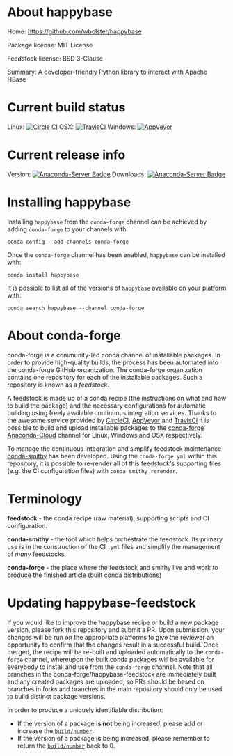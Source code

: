 About happybase
===============

Home: https://github.com/wbolster/happybase

Package license: MIT License

Feedstock license: BSD 3-Clause

Summary: A developer-friendly Python library to interact with Apache HBase



Current build status
====================

Linux: [![Circle CI](https://circleci.com/gh/conda-forge/happybase-feedstock.svg?style=shield)](https://circleci.com/gh/conda-forge/happybase-feedstock)
OSX: [![TravisCI](https://travis-ci.org/conda-forge/happybase-feedstock.svg?branch=master)](https://travis-ci.org/conda-forge/happybase-feedstock)
Windows: [![AppVeyor](https://ci.appveyor.com/api/projects/status/github/conda-forge/happybase-feedstock?svg=True)](https://ci.appveyor.com/project/conda-forge/happybase-feedstock/branch/master)

Current release info
====================
Version: [![Anaconda-Server Badge](https://anaconda.org/conda-forge/happybase/badges/version.svg)](https://anaconda.org/conda-forge/happybase)
Downloads: [![Anaconda-Server Badge](https://anaconda.org/conda-forge/happybase/badges/downloads.svg)](https://anaconda.org/conda-forge/happybase)

Installing happybase
====================

Installing `happybase` from the `conda-forge` channel can be achieved by adding `conda-forge` to your channels with:

```
conda config --add channels conda-forge
```

Once the `conda-forge` channel has been enabled, `happybase` can be installed with:

```
conda install happybase
```

It is possible to list all of the versions of `happybase` available on your platform with:

```
conda search happybase --channel conda-forge
```


About conda-forge
=================

conda-forge is a community-led conda channel of installable packages.
In order to provide high-quality builds, the process has been automated into the
conda-forge GitHub organization. The conda-forge organization contains one repository
for each of the installable packages. Such a repository is known as a *feedstock*.

A feedstock is made up of a conda recipe (the instructions on what and how to build
the package) and the necessary configurations for automatic building using freely
available continuous integration services. Thanks to the awesome service provided by
[CircleCI](https://circleci.com/), [AppVeyor](http://www.appveyor.com/)
and [TravisCI](https://travis-ci.org/) it is possible to build and upload installable
packages to the [conda-forge](https://anaconda.org/conda-forge)
[Anaconda-Cloud](http://docs.anaconda.org/) channel for Linux, Windows and OSX respectively.

To manage the continuous integration and simplify feedstock maintenance
[conda-smithy](http://github.com/conda-forge/conda-smithy) has been developed.
Using the ``conda-forge.yml`` within this repository, it is possible to re-render all of
this feedstock's supporting files (e.g. the CI configuration files) with ``conda smithy rerender``.


Terminology
===========

**feedstock** - the conda recipe (raw material), supporting scripts and CI configuration.

**conda-smithy** - the tool which helps orchestrate the feedstock.
                   Its primary use is in the construction of the CI ``.yml`` files
                   and simplify the management of *many* feedstocks.

**conda-forge** - the place where the feedstock and smithy live and work to
                  produce the finished article (built conda distributions)


Updating happybase-feedstock
============================

If you would like to improve the happybase recipe or build a new
package version, please fork this repository and submit a PR. Upon submission,
your changes will be run on the appropriate platforms to give the reviewer an
opportunity to confirm that the changes result in a successful build. Once
merged, the recipe will be re-built and uploaded automatically to the
`conda-forge` channel, whereupon the built conda packages will be available for
everybody to install and use from the `conda-forge` channel.
Note that all branches in the conda-forge/happybase-feedstock are
immediately built and any created packages are uploaded, so PRs should be based
on branches in forks and branches in the main repository should only be used to
build distinct package versions.

In order to produce a uniquely identifiable distribution:
 * If the version of a package **is not** being increased, please add or increase
   the [``build/number``](http://conda.pydata.org/docs/building/meta-yaml.html#build-number-and-string).
 * If the version of a package **is** being increased, please remember to return
   the [``build/number``](http://conda.pydata.org/docs/building/meta-yaml.html#build-number-and-string)
   back to 0.
